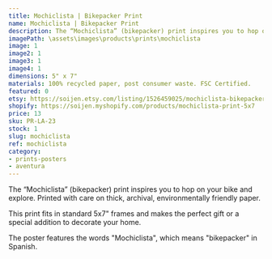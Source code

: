 ```yaml
---
title: Mochiclista | Bikepacker Print
name: Mochiclista | Bikepacker Print
description: The “Mochiclista” (bikepacker) print inspires you to hop on your bike and explore. Printed with care on thick, archival, environmentally friendly paper.
imagePath: \assets\images\products\prints\mochiclista
image: 1
image2: 1
image3: 1
image4: 1
dimensions: 5" x 7"
materials: 100% recycled paper, post consumer waste. FSC Certified.
featured: 0
etsy: https://soijen.etsy.com/listing/1526459025/mochiclista-bikepacker-print-thick?utm_source=Copy&utm_medium=ListingManager&utm_campaign=Share&utm_term=so.lmsm&share_time=1695260428694
shopify: https://soijen.myshopify.com/products/mochiclista-print-5x7
price: 13
sku: PR-LA-23
stock: 1
slug: mochiclista
ref: mochiclista
category:
- prints-posters
- aventura
---
```

The “Mochiclista” (bikepacker) print inspires you to hop on your bike and explore. Printed with care on thick, archival, environmentally friendly paper.

This print fits in standard 5x7" frames and makes the perfect gift or a special addition to decorate your home.

The poster features the words "Mochiclista", which means "bikepacker" in Spanish.
